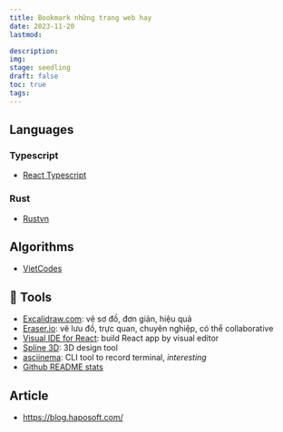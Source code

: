 ```yaml
---
title: Bookmark những trang web hay
date: 2023-11-20
lastmod: 

description: 
img: 
stage: seedling
draft: false
toc: true
tags:
---
```

## Languages

### Typescript
- [React Typescript](https://react-typescript-cheatsheet.netlify.app/)

### Rust
- [Rustvn](https://www.rustvn.com/)

## Algorithms
- [VietCodes](https://vietcodes.github.io/)

## 🔧 Tools
- [Excalidraw.com](https://excalidraw.com/): vẽ sơ đồ, đơn giản, hiệu quả
- [Eraser.io](https://www.eraser.io/): vẽ lưu đồ, trực quan, chuyên nghiệp, có thể collaborative
- [Visual IDE for React](https://www.codux.com/): build React app by visual editor
- [Spline 3D](https://spline.design/): 3D design tool
- [asciinema](https://asciinema.org/): CLI tool to record terminal, *interesting*  
- [Github README stats](https://github.com/anuraghazra/github-readme-stats) 

## Article
- https://blog.haposoft.com/
